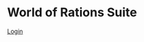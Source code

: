 # World of Rations Suite

[Login](https://accounts.google.com/o/oauth2/auth?response_type=code&client_id=749471567348-r9ik5rnkm65v1ni9cat52jeicuh1p86v.apps.googleusercontent.com&redirect_uri=https://worldofrations.com/api/google/callback&scope=https://www.googleapis.com/auth/userinfo.email&state=1234zyx)